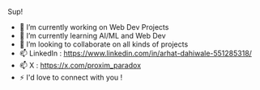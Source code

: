 Sup!

<!--
**arhat-dahiwale/arhat-dahiwale** is a ✨ _special_ ✨ repository because its `README.md` (this file) appears on your GitHub profile.

Here are some ideas to get you started: -->

- 🔭 I’m currently working on Web Dev Projects
- 🌱 I’m currently learning AI/ML and Web Dev
- 👯 I’m looking to collaborate on all kinds of projects
- 📫 LinkedIn : https://www.linkedin.com/in/arhat-dahiwale-551285318/
- 📫 X : https://x.com/proxim_paradox
- ⚡ I'd love to connect with you !

